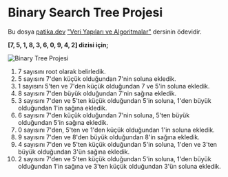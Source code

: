 # Binary Search Tree Projesi

Bu dosya [patika.dev](https://www.patika.dev/tr) ["Veri Yapıları ve Algoritmalar"](https://app.patika.dev/courses/veri-yapilari-ve-algoritmalar/) dersinin ödevidir.

**[7, 5, 1, 8, 3, 6, 0, 9, 4, 2] dizisi için;**
 
![Binary Tree Projesi](https://user-images.githubusercontent.com/109029904/187292147-776e639d-8669-4a25-9a00-a3f72e01d325.jpg)

1) 7 sayısını root olarak belirledik.
2) 5 sayısını 7'den küçük olduğundan 7'nin soluna ekledik.
3) 1 sayısını 5'ten ve 7'den küçük olduğundan 7 ve 5'in soluna ekledik.
4) 8 sayısını 7'den büyük olduğundan 7'nin sağına ekledik.
5) 3 sayısını 7'den ve 5'ten küçük olduğundan 5'in soluna, 1'den büyük olduğundan 1'in sağına ekledik.
6) 6 sayısını 7'den küçük olduğundan 7'nin soluna, 5'ten büyük olduğundan 5'in sağına ekledik.
7) 0 sayısını 7'den, 5'ten ve 1'den küçük olduğundan 1'in soluna ekledik.
8) 9 sayısını 7'den ve 8'den büyük olduğundan 8'in sağına ekledik.
9) 4 sayısını 7'den ve 5'ten küçük olduğundan 5'in soluna, 1'den ve 3'ten büyük olduğundan 3'ün sağına ekledik.
10) 2 sayısını 7'den ve 5'ten küçük olduğundan 5'in soluna, 1'den büyük olduğundan 1'in sağına ve 3'ten küçük olduğundan 3'ün soluna ekledik.
